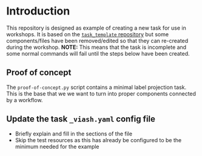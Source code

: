 # Introduction

This repository is designed as example of creating a new task for use in workshops.
It is based on the [`task_template` repository](https://github.com/openproblems-bio/task_template) but some components/files have been removed/edited so that they can re-created during the workshop.
**NOTE:** This means that the task is incomplete and some normal commands will fail until the steps below have been created.

## Proof of concept

The `proof-of-concept.py` script contains a minimal label projection task.
This is the base that we we want to turn into proper components connected by a workflow.

## Update the task `_viash.yaml` config file

- Briefly explain and fill in the sections of the file
- Skip the test resources as this has already be configured to be the minimum needed for the example
